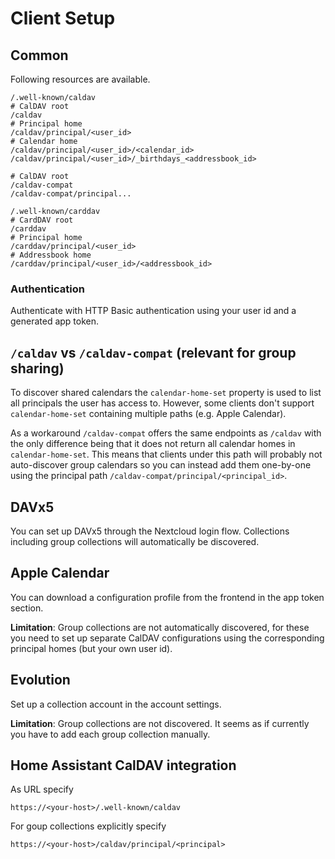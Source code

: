 # Client Setup

## Common

Following resources are available.

```
/.well-known/caldav
# CalDAV root
/caldav
# Principal home
/caldav/principal/<user_id>
# Calendar home
/caldav/principal/<user_id>/<calendar_id>
/caldav/principal/<user_id>/_birthdays_<addressbook_id>

# CalDAV root
/caldav-compat
/caldav-compat/principal...
```

```
/.well-known/carddav
# CardDAV root
/carddav
# Principal home
/carddav/principal/<user_id>
# Addressbook home
/carddav/principal/<user_id>/<addressbook_id>
```

### Authentication

Authenticate with HTTP Basic authentication using your user id and a generated app token.

## `/caldav` vs `/caldav-compat` (relevant for group sharing)

To discover shared calendars the `calendar-home-set` property is used to list all principals the user has access to.
However, some clients don't support `calendar-home-set` containing multiple paths (e.g. Apple Calendar).

As a workaround `/caldav-compat` offers the same endpoints as `/caldav` with the only difference being that it does not return all calendar homes in `calendar-home-set`.
This means that clients under this path will probably not auto-discover group calendars so you can instead add them one-by-one using the principal path `/caldav-compat/principal/<principal_id>`.

## DAVx5

You can set up DAVx5 through the Nextcloud login flow. Collections including group collections will automatically be discovered.

## Apple Calendar

You can download a configuration profile from the frontend in the app token section.

**Limitation**: Group collections are not automatically discovered, for these you need to set up separate CalDAV configurations using the corresponding principal homes (but your own user id).

## Evolution

Set up a collection account in the account settings.

**Limitation**: Group collections are not discovered. It seems as if currently you have to add each group collection manually.

## Home Assistant CalDAV integration

As URL specify

```
https://<your-host>/.well-known/caldav
```

For goup collections explicitly specify

```
https://<your-host>/caldav/principal/<principal>
```
